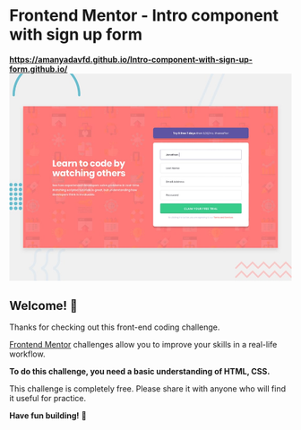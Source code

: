 # Frontend Mentor - Intro component with sign up form
<strong>https://amanyadavfd.github.io/Intro-component-with-sign-up-form.github.io/</strong>
![Design preview for the Intro component with sign up form coding challenge](./design/desktop-preview.jpg)

## Welcome! 👋

Thanks for checking out this front-end coding challenge.

[Frontend Mentor](https://www.frontendmentor.io) challenges allow you to improve your skills in a real-life workflow.

**To do this challenge, you need a basic understanding of HTML, CSS.**


This challenge is completely free. Please share it with anyone who will find it useful for practice.

**Have fun building!** 🚀
